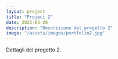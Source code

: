 ```yaml
---
layout: project
title: "Project 2"
date: 2025-03-28
description: "Descrizione del progetto 2"
image: "/assets/images/portfolio2.jpg"
---
```


Dettagli del progetto 2.
